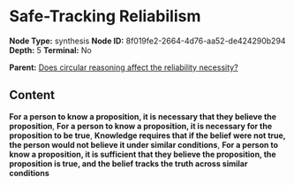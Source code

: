 # Safe-Tracking Reliabilism

**Node Type:** synthesis
**Node ID:** 8f019fe2-2664-4d76-aa52-de424290b294
**Depth:** 5
**Terminal:** No

**Parent:** [Does circular reasoning affect the reliability necessity?](does-circular-reasoning-affect-the-reliability-necessity-antithesis-ac928519-961e-4dc8-b6ad-d30053e91993.md)

## Content

**For a person to know a proposition, it is necessary that they believe the proposition**, **For a person to know a proposition, it is necessary for the proposition to be true**, **Knowledge requires that if the belief were not true, the person would not believe it under similar conditions**, **For a person to know a proposition, it is sufficient that they believe the proposition, the proposition is true, and the belief tracks the truth across similar conditions**
